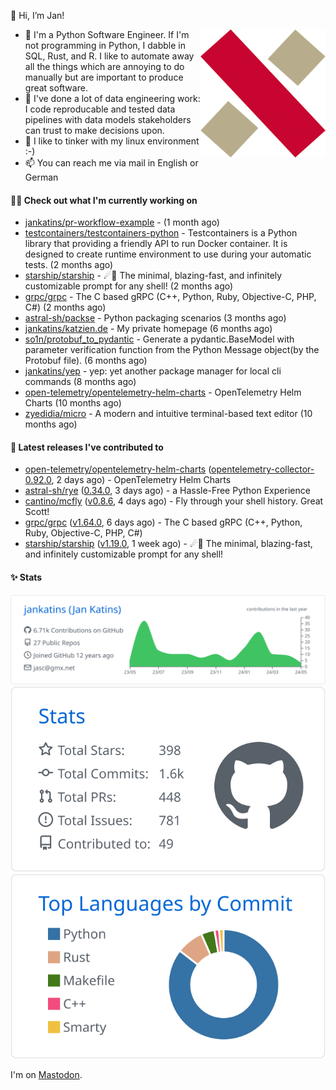 👋 Hi, I’m Jan!

<img align="right" src="https://raw.githubusercontent.com/kreuzwerkerbot/kreuzwerkerbot/master/assets/xw.png" width="200">

- 🌱 I'm a Python Software Engineer. If I'm not programming in Python, I dabble in SQL, Rust, and R. 
  I like to automate away all the things which are annoying to do manually but are important to produce great software.
- 💪 I've done a lot of data engineering work: I code reproducable and tested data pipelines with 
  data models stakeholders can trust to make decisions upon.
- 💞️ I like to tinker with my linux environment :-)
- 📫 You can reach me via mail in English or German

#### 👩‍💻 Check out what I'm currently working on

- [jankatins/pr-workflow-example](https://github.com/jankatins/pr-workflow-example) -  (1 month ago)
- [testcontainers/testcontainers-python](https://github.com/testcontainers/testcontainers-python) - Testcontainers is a Python library that providing a friendly API to run Docker container. It is designed to create runtime environment to use during your automatic tests. (2 months ago)
- [starship/starship](https://github.com/starship/starship) - ☄🌌️  The minimal, blazing-fast, and infinitely customizable prompt for any shell! (2 months ago)
- [grpc/grpc](https://github.com/grpc/grpc) - The C based gRPC (C&#43;&#43;, Python, Ruby, Objective-C, PHP, C#) (2 months ago)
- [astral-sh/packse](https://github.com/astral-sh/packse) - Python packaging scenarios (3 months ago)
- [jankatins/katzien.de](https://github.com/jankatins/katzien.de) - My private homepage (6 months ago)
- [so1n/protobuf_to_pydantic](https://github.com/so1n/protobuf_to_pydantic) - Generate a pydantic.BaseModel with parameter verification function from the Python Message object(by the Protobuf file). (6 months ago)
- [jankatins/yep](https://github.com/jankatins/yep) - yep: yet another package manager for local cli commands (8 months ago)
- [open-telemetry/opentelemetry-helm-charts](https://github.com/open-telemetry/opentelemetry-helm-charts) - OpenTelemetry Helm Charts (10 months ago)
- [zyedidia/micro](https://github.com/zyedidia/micro) - A modern and intuitive terminal-based text editor (10 months ago)

#### 🔭 Latest releases I've contributed to

- [open-telemetry/opentelemetry-helm-charts](https://github.com/open-telemetry/opentelemetry-helm-charts) ([opentelemetry-collector-0.92.0](https://github.com/open-telemetry/opentelemetry-helm-charts/releases/tag/opentelemetry-collector-0.92.0), 2 days ago) - OpenTelemetry Helm Charts
- [astral-sh/rye](https://github.com/astral-sh/rye) ([0.34.0](https://github.com/astral-sh/rye/releases/tag/0.34.0), 3 days ago) - a Hassle-Free Python Experience
- [cantino/mcfly](https://github.com/cantino/mcfly) ([v0.8.6](https://github.com/cantino/mcfly/releases/tag/v0.8.6), 4 days ago) - Fly through your shell history. Great Scott!
- [grpc/grpc](https://github.com/grpc/grpc) ([v1.64.0](https://github.com/grpc/grpc/releases/tag/v1.64.0), 6 days ago) - The C based gRPC (C&#43;&#43;, Python, Ruby, Objective-C, PHP, C#)
- [starship/starship](https://github.com/starship/starship) ([v1.19.0](https://github.com/starship/starship/releases/tag/v1.19.0), 1 week ago) - ☄🌌️  The minimal, blazing-fast, and infinitely customizable prompt for any shell!


#### ✨ Stats

  [![](https://raw.githubusercontent.com/jankatins/jankatins/master/profile-summary-card-output/github/0-profile-details.svg)](https://github.com/vn7n24fzkq/github-profile-summary-cards)
  [![](https://raw.githubusercontent.com/jankatins/jankatins/master/profile-summary-card-output/github/3-stats.svg)](https://github.com/vn7n24fzkq/github-profile-summary-cards)
  [![](https://raw.githubusercontent.com/jankatins/jankatins/master/profile-summary-card-output/github/2-most-commit-language.svg)](https://github.com/vn7n24fzkq/github-profile-summary-cards)

I'm on <a rel="me" href="https://fosstodon.org/@jankatins">Mastodon</a>.
